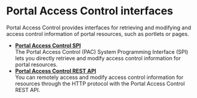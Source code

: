 # Portal Access Control interfaces

Portal Access Control provides interfaces for retrieving and modifying and access control information of portal resources, such as portlets or pages.

-   **[Portal Access Control SPI](../dev/wpspacspi.md)**  
The Portal Access Control \(PAC\) System Programming Interface \(SPI\) lets you directly retrieve and modify access control information for portal resources.
-   **[Portal Access Control REST API](../dev/pacrestapi.md)**  
You can remotely access and modify access control information for resources through the HTTP protocol with the Portal Access Control REST API.


